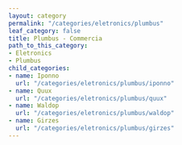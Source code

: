```yaml
---
layout: category
permalink: "/categories/eletronics/plumbus"
leaf_category: false
title: Plumbus - Commercia
path_to_this_category:
- Eletronics
- Plumbus
child_categories:
- name: Iponno
  url: "/categories/eletronics/plumbus/iponno"
- name: Quux
  url: "/categories/eletronics/plumbus/quux"
- name: Waldop
  url: "/categories/eletronics/plumbus/waldop"
- name: Girzes
  url: "/categories/eletronics/plumbus/girzes"
---
```

